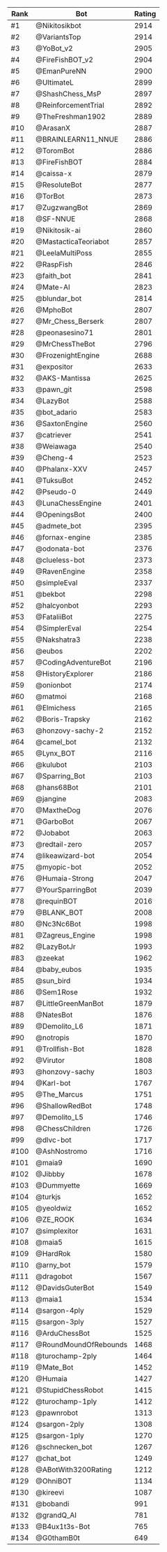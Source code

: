 Rank|Bot|Rating
---|---|---
#1|@Nikitosikbot|2914
#2|@VariantsTop|2914
#3|@YoBot_v2|2905
#4|@FireFishBOT_v2|2904
#5|@EmanPureNN|2900
#6|@UltimateL|2899
#7|@ShashChess_MsP|2897
#8|@ReinforcementTrial|2892
#9|@TheFreshman1902|2889
#10|@ArasanX|2887
#11|@BRAINLEARN11_NNUE|2886
#12|@ToromBot|2886
#13|@FireFishBOT|2884
#14|@caissa-x|2879
#15|@ResoluteBot|2877
#16|@TorBot|2873
#17|@ZugzwangBot|2869
#18|@SF-NNUE|2868
#19|@Nikitosik-ai|2860
#20|@MastacticaTeoriabot|2857
#21|@LeelaMultiPoss|2855
#22|@RaspFish|2846
#23|@faith_bot|2841
#24|@Mate-AI|2823
#25|@blundar_bot|2814
#26|@MphoBot|2807
#27|@Mr_Chess_Berserk|2807
#28|@peonasesino71|2801
#29|@MrChessTheBot|2796
#30|@FrozenightEngine|2688
#31|@expositor|2633
#32|@AKS-Mantissa|2625
#33|@pawn_git|2598
#34|@LazyBot|2588
#35|@bot_adario|2583
#36|@SaxtonEngine|2560
#37|@catriever|2541
#38|@Weiawaga|2540
#39|@Cheng-4|2523
#40|@Phalanx-XXV|2457
#41|@TuksuBot|2452
#42|@Pseudo-0|2449
#43|@LunaChessEngine|2401
#44|@OpeningsBot|2400
#45|@admete_bot|2395
#46|@fornax-engine|2385
#47|@odonata-bot|2376
#48|@clueless-bot|2373
#49|@RavenEngine|2358
#50|@simpleEval|2337
#51|@bekbot|2298
#52|@halcyonbot|2293
#53|@FataliiBot|2275
#54|@SimplerEval|2254
#55|@Nakshatra3|2238
#56|@eubos|2202
#57|@CodingAdventureBot|2196
#58|@HistoryExplorer|2186
#59|@onionbot|2174
#60|@matmoi|2168
#61|@Elmichess|2165
#62|@Boris-Trapsky|2162
#63|@honzovy-sachy-2|2152
#64|@camel_bot|2132
#65|@Lynx_BOT|2116
#66|@kulubot|2103
#67|@Sparring_Bot|2103
#68|@hans68Bot|2101
#69|@jangine|2083
#70|@MaxtheDog|2076
#71|@GarboBot|2067
#72|@Jobabot|2063
#73|@redtail-zero|2057
#74|@likeawizard-bot|2054
#75|@myopic-bot|2052
#76|@Humaia-Strong|2047
#77|@YourSparringBot|2039
#78|@requinBOT|2016
#79|@BLANK_BOT|2008
#80|@Nc3Nc6Bot|1998
#81|@Zagreus_Engine|1998
#82|@LazyBotJr|1993
#83|@zeekat|1962
#84|@baby_eubos|1935
#85|@sun_bird|1934
#86|@Sem1Rose|1932
#87|@LittleGreenManBot|1879
#88|@NatesBot|1876
#89|@Demolito_L6|1871
#90|@notropis|1870
#91|@Trollfish-Bot|1828
#92|@Virutor|1808
#93|@honzovy-sachy|1803
#94|@Karl-bot|1767
#95|@The_Marcus|1751
#96|@ShallowRedBot|1748
#97|@Demolito_L5|1746
#98|@ChessChildren|1726
#99|@dlvc-bot|1717
#100|@AshNostromo|1716
#101|@maia9|1690
#102|@Jibbby|1678
#103|@Dummyette|1669
#104|@turkjs|1652
#105|@yeoldwiz|1652
#106|@ZE_ROOK|1634
#107|@simplexitor|1631
#108|@maia5|1615
#109|@HardRok|1580
#110|@arny_bot|1579
#111|@dragobot|1567
#112|@DavidsGuterBot|1549
#113|@maia1|1534
#114|@sargon-4ply|1529
#115|@sargon-3ply|1527
#116|@ArduChessBot|1525
#117|@RoundMoundOfRebounds|1468
#118|@turochamp-2ply|1464
#119|@Mate_Bot|1452
#120|@Humaia|1427
#121|@StupidChessRobot|1415
#122|@turochamp-1ply|1412
#123|@pawnrobot|1313
#124|@sargon-2ply|1308
#125|@sargon-1ply|1270
#126|@schnecken_bot|1267
#127|@chat_bot|1249
#128|@ABotWith3200Rating|1212
#129|@OhniBOT|1134
#130|@kireevi|1087
#131|@bobandi|991
#132|@grandQ_AI|781
#133|@B4ux1t3s-Bot|765
#134|@G0thamB0t|649

